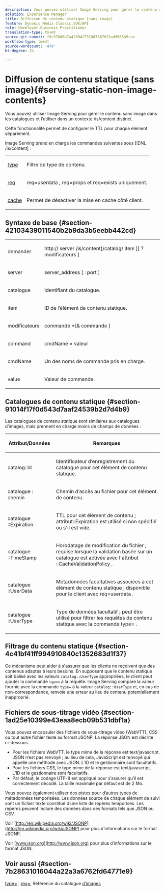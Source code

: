 ```yaml
---
description: Vous pouvez utiliser Image Serving pour gérer le contenu sans image dans les catalogues et l’utiliser dans un contexte /is/content distinct.
solution: Experience Manager
title: Diffusion de contenu statique (sans image)
feature: Dynamic Media Classic,SDK/API
role: Developer,Business Practitioner
translation-type: tm+mt
source-git-commit: f6c97606d7a4209427316d7367013ad9585a5cae
workflow-type: tm+mt
source-wordcount: '470'
ht-degree: 1%

---
```



# Diffusion de contenu statique (sans image){#serving-static-non-image-contents}

Vous pouvez utiliser Image Serving pour gérer le contenu sans image dans les catalogues et l’utiliser dans un contexte /is/content distinct.

Cette fonctionnalité permet de configurer le TTL pour chaque élément séparément.

Image Serving prend en charge les commandes suivantes sous [!DNL /is/content] :

<table id="simpletable_8A3AB1D1D20F4B6CBE86767E94735980"> 
 <tr class="strow"> 
  <td class="stentry"> <p> <a href="../../is-api/http-ref/image-serving-api-ref/c-http-protocol-reference/c-command-reference/r-type.md#reference-89094fd1c50c444eb082cd266769cccb" format="dita" scope="local"> type </a> </p> </td> 
  <td class="stentry"> <p>Filtre de type de contenu. </p> </td> 
 </tr> 
 <tr class="strow"> 
  <td class="stentry"> <p> <a href="../../is-api/http-ref/image-serving-api-ref/c-http-protocol-reference/c-command-reference/r-req/r-req.md#reference-907cdb4a97034db7ad94695f25552e76" format="dita" scope="local"> req  </a> </p> </td> 
  <td class="stentry"> <p> <span class="codeph"> req=userdata  </span>,  <span class="codeph"> req=props  </span>et  <span class="codeph"> req=exists  </span> uniquement. </p> </td> 
 </tr> 
 <tr class="strow"> 
  <td class="stentry"> <p> <a href="../../is-api/http-ref/image-serving-api-ref/c-http-protocol-reference/c-command-reference/r-is-http-cache.md#reference-168189bee4ce4d1189d427891f22be2e" format="dita" scope="local"> cache  </a> </p> </td> 
  <td class="stentry"> <p>Permet de désactiver la mise en cache côté client. </p> </td> 
 </tr> 
</table>

## Syntaxe de base {#section-42103439011540b2b9da3b5eebb442cd}

<table id="simpletable_2F039A5BFA2C4E22B014F42ECBCDA0A2"> 
 <tr class="strow"> 
  <td class="stentry"> <p> <span class="codeph"> <span class="varname"> demander  </span> </span> </p> </td> 
  <td class="stentry"> <p> <span class="codeph"> <span class="filepath"> http://  <span class="varname"> server  </span>/is/content[/catalog/  <span class="varname"> item  </span>][ ? <span class="varname"> modificateurs  </span>]  </span> </span> </p> </td> 
 </tr> 
 <tr class="strow"> 
  <td class="stentry"> <p> <span class="codeph"> <span class="varname"> server </span> </span> </p> </td> 
  <td class="stentry"> <p> <span class="codeph"> <span class="varname"> server_address  </span>[ :  <span class="varname"> port  </span>]  </span> </p> </td> 
 </tr> 
 <tr class="strow"> 
  <td class="stentry"> <p> <span class="codeph"> <span class="varname"> catalogue  </span> </span> </p> </td> 
  <td class="stentry"> <p>Identifiant du catalogue. </p> </td> 
 </tr> 
 <tr class="strow"> 
  <td class="stentry"> <p> <span class="codeph"> <span class="varname"> item  </span> </span> </p> </td> 
  <td class="stentry"> <p>ID de l’élément de contenu statique. </p> </td> 
 </tr> 
 <tr class="strow"> 
  <td class="stentry"> <p> <span class="codeph"> <span class="varname"> modificateurs  </span> </span> </p> </td> 
  <td class="stentry"> <p> <span class="codeph"> <span class="varname"> commande  </span>*[&amp;  <span class="varname"> commande  </span>]  </span> </p> </td> 
 </tr> 
 <tr class="strow"> 
  <td class="stentry"> <p> <span class="codeph"> <span class="varname"> command  </span> </span> </p> </td> 
  <td class="stentry"> <p> <span class="codeph"> <span class="varname"> cmdName  </span>=  <span class="varname"> valeur  </span> </span> </p> </td> 
 </tr> 
 <tr class="strow"> 
  <td class="stentry"> <p> <span class="codeph"> <span class="varname"> cmdName  </span> </span> </p> </td> 
  <td class="stentry"> <p>Un des noms de commande pris en charge. </p> </td> 
 </tr> 
 <tr class="strow"> 
  <td class="stentry"> <p> <span class="codeph"> <span class="varname"> value  </span> </span> </p> </td> 
  <td class="stentry"> <p>Valeur de commande. </p> </td> 
 </tr> 
</table>

## Catalogues de contenu statique {#section-91014f17f0d543d7aaf24539b2d7d4b9}

Les catalogues de contenu statique sont similaires aux catalogues d’images, mais prennent en charge moins de champs de données :

<table id="table_71A565DF5EC94913AD35CB13B0C7A27D"> 
 <thead> 
  <tr> 
   <th colname="col1" class="entry"> <p>Attribut/Données </p> </th> 
   <th colname="col2" class="entry"> <p>Remarques </p> </th> 
  </tr> 
 </thead>
 <tbody> 
  <tr> 
   <td colname="col1"> <p> <span class="codeph"> catalog::Id  </span> </p> </td> 
   <td colname="col2"> <p>Identificateur d’enregistrement du catalogue pour cet élément de contenu statique. </p> </td> 
  </tr> 
  <tr> 
   <td colname="col1"> <p> <span class="codeph"> catalogue : chemin  </span> </p> </td> 
   <td colname="col2"> <p>Chemin d’accès au fichier pour cet élément de contenu. </p> </td> 
  </tr> 
  <tr> 
   <td colname="col1"> <p> <span class="codeph"> catalogue ::Expiration  </span> </p> </td> 
   <td colname="col2"> <p>TTL pour cet élément de contenu ; <span class="codeph"> attribut::Expiration </span> est utilisé si non spécifié ou s'il est vide. </p> </td> 
  </tr> 
  <tr> 
   <td colname="col1"> <p> <span class="codeph"> catalogue ::TimeStamp  </span> </p> </td> 
   <td colname="col2"> <p>Horodatage de modification du fichier ; requise lorsque la validation basée sur un catalogue est activée avec l'attribut <span class="codeph">::CacheValidationPolicy </span>. </p> </td> 
  </tr> 
  <tr> 
   <td colname="col1"> <p> <span class="codeph"> catalogue ::UserData  </span> </p> </td> 
   <td colname="col2"> <p>Métadonnées facultatives associées à cet élément de contenu statique ; disponible pour le client avec <span class="codeph"> req=userdata </span>. </p> </td> 
  </tr> 
  <tr> 
   <td colname="col1"> <p> <span class="codeph"> catalogue ::UserType  </span> </p> </td> 
   <td colname="col2"> <p>Type de données facultatif ; peut être utilisé pour filtrer les requêtes de contenu statique avec la commande <span class="codeph"> type= </span>. </p> </td> 
  </tr> 
 </tbody> 
</table>

## Filtrage du contenu statique {#section-4c41bf41ff994910840c1352683d1f37}

Ce mécanisme peut aider à s&#39;assurer que les clients ne reçoivent que des contenus adaptés à leurs besoins. En supposant que le contenu statique soit balisé avec les valeurs `catalog::UserType` appropriées, le client peut ajouter la commande `type=` à la requête. Image Serving compare la valeur fournie avec la commande `type=` à la valeur `catalog::UserType` et, en cas de non-correspondance, renvoie une erreur au lieu de contenu potentiellement inapproprié.

## Fichiers de sous-titrage vidéo {#section-1ad25e10399e43eaa8ecb09b531dbf1a}

Vous pouvez encapsuler des fichiers de sous-titrage vidéo (WebVTT), CSS ou tout autre fichier texte au format JSONP. La réponse JSON est décrite ci-dessous.

* Pour les fichiers WebVTT, le type mime de la réponse est text/javascript. JSON n’est pas renvoyé ; au lieu de cela, JavaScript est renvoyé qui appelle une méthode avec JSON. L’ID et le gestionnaire sont facultatifs.
* Pour les fichiers CSS, le type mime de la réponse est text/javascript. L’ID et le gestionnaire sont facultatifs.
* Par défaut, le codage UTF-8 est appliqué pour s’assurer qu’il est correctement décodé. La taille maximale par défaut est de 2 Mo.

Vous pouvez également utiliser des pistes pour d’autres types de métadonnées temporisées. Les données source de chaque élément de suivi sont un fichier texte constitué d’une liste de repères temporisés. Les repères peuvent inclure des données dans des formats tels que JSON ou CSV.

Voir [http://en.wikipedia.org/wiki/JSONP](http://en.wikipedia.org/wiki/JSONP) pour plus d’informations sur le format JSONP.

Voir [www.json.org](http://www.json.org) pour plus d’informations sur le format JSON.

## Voir aussi {#section-7b28631016044a22a3a6762fd64771e9}

[type=](../../is-api/http-ref/image-serving-api-ref/c-http-protocol-reference/c-command-reference/r-type.md#reference-89094fd1c50c444eb082cd266769cccb) ,  [req=](../../is-api/http-ref/image-serving-api-ref/c-http-protocol-reference/c-command-reference/r-req/r-req.md#reference-907cdb4a97034db7ad94695f25552e76), Référence du catalogue  [d’images](../../is-api/image-serving-api-ref/c-image-catalog-reference/c-image-catalog-reference.md#concept-e23d45ea3abe43119d5144e01c14b0b5)
